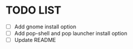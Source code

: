 # TODO LIST

- [ ] Add gnome install option
- [ ] Add pop-shell and pop launcher install option
- [ ] Update README
